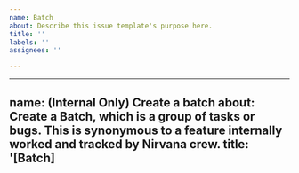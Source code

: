 ```yaml
---
name: Batch
about: Describe this issue template's purpose here.
title: ''
labels: ''
assignees: ''

---
```


---
name: (Internal Only) Create a batch
about: Create a Batch, which is a group of tasks or bugs. This is synonymous to a feature internally worked and tracked by Nirvana crew.
title: '[Batch] <title>'
labels: 'batch'
assignees: ''
---

<!-- Please fill out the REQUIRED segments -->

### Problem Statement

<!-- REQUIRED -->
<!-- Please provide a succinct description of the problem the Batch is addressing -->

### Context

<!-- REQUIRED -->
<!-- Please provide some background context -->
  
### Acceptance Criteria

<!-- Defines what "done" means for this batch -->
<!-- List success metrics here and how to track them -->
  
### Design Approach

<!-- Optional -->
<!-- Please provide a succinct design or system architecture of the feature you are requesting. You can link your ADR as well.  -->

### Points of Contact

<!-- REQUIRED -->
Stakeholders: <!-- team(s) or individuals making the request -->
Others: <!-- who else is interested or should be notified? -->

### Projected Ship Date
<!-- REQUIRED -->
<!-- When are you planning to complete this batch (YYYY-MM-DD)?: <!-- Do you expect an ETA by when the batch must be available -->

### Supporting Documentation

<!-- Any references would be super helpful :v: -->
